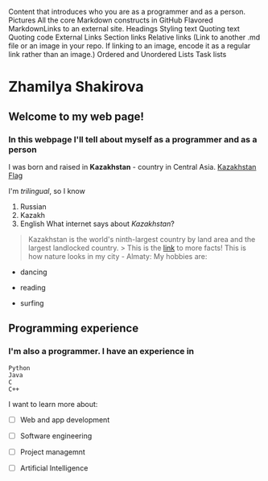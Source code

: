 Content that introduces who you are as a programmer and as a person. 
Pictures
All the core Markdown constructs in GitHub Flavored MarkdownLinks to an external site.
Headings
Styling text
Quoting text
Quoting code
External Links
Section links
Relative links (Link to another .md file or an image in your repo. If linking to an image, encode it as a regular link rather than an image.)
Ordered and Unordered Lists
Task lists



# Zhamilya Shakirova
## Welcome to my web page!
### In this webpage I'll tell about myself as a programmer and as a person


I was born and raised in **Kazakhstan** - country in Central Asia.
[Kazakhstan Flag](Flag-Kazakhstan.webp)


I'm *trilingual*, so I know
1. Russian
2. Kazakh
3. English
What internet says about *Kazakhstan*?
> Kazakhstan is the world's ninth-largest country by land area and the largest landlocked country. >
This is the [link](https://aboutkazakhstan.com/blog/entertainment/12-interesting-facts-about-kazakhstan/) to more facts!
This is how nature looks in my city - Almaty:
[](https://www.google.com/url?sa=i&url=https%3A%2F%2Fwww.peek.com%2Fkz%2Falmaty_region%2Fnature-wildlife%2Fc0e6q&psig=AOvVaw1gYjqACM5IMKP1PA5SJxEe&ust=1712465860783000&source=images&cd=vfe&opi=89978449&ved=0CBIQjRxqFwoTCJCc-8_mrIUDFQAAAAAdAAAAABBb) 
My hobbies are:
- dancing
* reading
+ surfing

## Programming experience
### I'm also a programmer. I have an experience in
```
Python
Java
C
C++
```


I want to learn more about:
- [ ] Web and app development
- [ ] Software engineering 
- [ ] Project managemnt 
- [ ] Artificial Intelligence 

  
